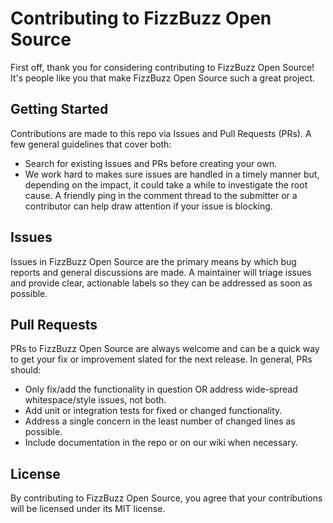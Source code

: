 # Contributing to FizzBuzz Open Source

First off, thank you for considering contributing to FizzBuzz Open Source! It's people like you that make FizzBuzz Open Source such a great project.

## Getting Started

Contributions are made to this repo via Issues and Pull Requests (PRs). A few general guidelines that cover both:

- Search for existing Issues and PRs before creating your own.
- We work hard to makes sure issues are handled in a timely manner but, depending on the impact, it could take a while to investigate the root cause. A friendly ping in the comment thread to the submitter or a contributor can help draw attention if your issue is blocking.

## Issues

Issues in FizzBuzz Open Source are the primary means by which bug reports and general discussions are made. A maintainer will triage issues and provide clear, actionable labels so they can be addressed as soon as possible.

## Pull Requests

PRs to FizzBuzz Open Source are always welcome and can be a quick way to get your fix or improvement slated for the next release. In general, PRs should:

- Only fix/add the functionality in question OR address wide-spread whitespace/style issues, not both.
- Add unit or integration tests for fixed or changed functionality.
- Address a single concern in the least number of changed lines as possible.
- Include documentation in the repo or on our wiki when necessary.

## License

By contributing to FizzBuzz Open Source, you agree that your contributions will be licensed under its MIT license.
